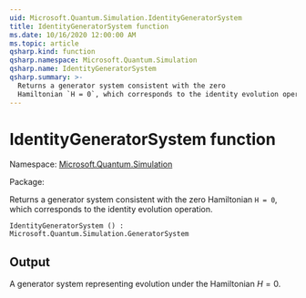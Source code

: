 ```yaml
---
uid: Microsoft.Quantum.Simulation.IdentityGeneratorSystem
title: IdentityGeneratorSystem function
ms.date: 10/16/2020 12:00:00 AM
ms.topic: article
qsharp.kind: function
qsharp.namespace: Microsoft.Quantum.Simulation
qsharp.name: IdentityGeneratorSystem
qsharp.summary: >-
  Returns a generator system consistent with the zero
  Hamiltonian `H = 0`, which corresponds to the identity evolution operation.
---
```


# IdentityGeneratorSystem function

Namespace: [Microsoft.Quantum.Simulation](xref:Microsoft.Quantum.Simulation)

Package: [](https://nuget.org/packages/)


Returns a generator system consistent with the zeroHamiltonian `H = 0`, which corresponds to the identity evolution operation.

```Q#
IdentityGeneratorSystem () : Microsoft.Quantum.Simulation.GeneratorSystem
```


## Output

A generator system representing evolution under the Hamiltonian$H = 0$.